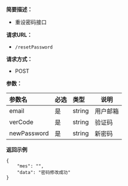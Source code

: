 
    
**简要描述：** 

- 重设密码接口

**请求URL：** 
- ` /resetPassword `
  
**请求方式：**
- POST 

**参数：** 

|参数名|必选|类型|说明|
|:----    |:---|:----- |-----   |
|email |是  |string | 用户邮箱    |
|verCode |是  |string | 验证码    |
| newPassword| 是| string | 新密码|


 **返回示例**

``` 
{
	"mes": "",
	"data": "密码修改成功"
}
```
